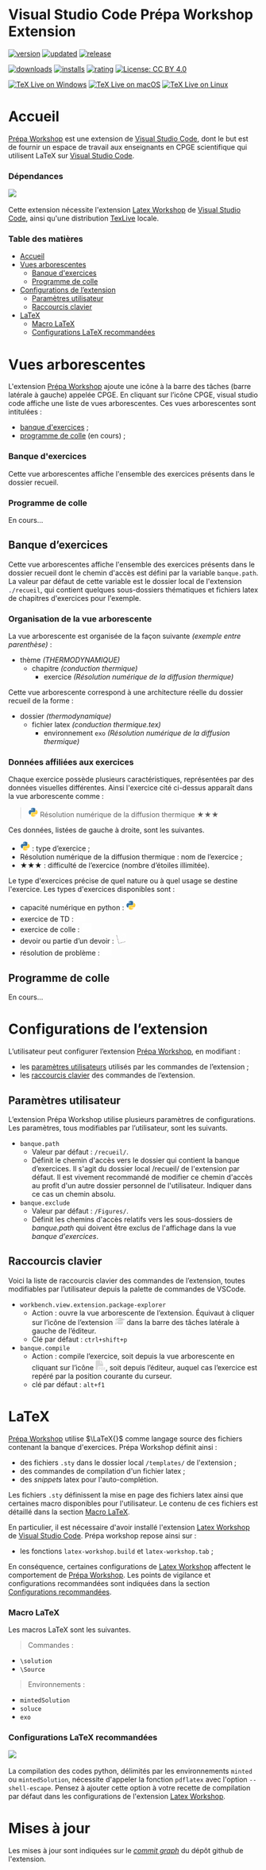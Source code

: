 # Visual Studio Code Prépa Workshop Extension

[![version](https://img.shields.io/visual-studio-marketplace/v/qft-rules.prepa-workshop)](https://marketplace.visualstudio.com/items?itemName=qft-rules.prepa-workshop)
[![updated](https://img.shields.io/visual-studio-marketplace/last-updated/qft-rules.prepa-workshop)](https://marketplace.visualstudio.com/items?itemName=qft-rules.prepa-workshop)
[![release](https://img.shields.io/visual-studio-marketplace/release-date/qft-rules.prepa-workshop)](https://vsmarketplacebadge.apphb.com/downloads-short/qft-rules.prepa-workshop.svg)

[![downloads](https://img.shields.io/visual-studio-marketplace/d/qft-rules.prepa-workshop)](https://vsmarketplacebadge.apphb.com/downloads-short/qft-rules.prepa-workshop.svg)
[![installs](https://img.shields.io/visual-studio-marketplace/i/qft-rules.prepa-workshop)](https://marketplace.visualstudio.com/items?itemName=qft-rules.prepa-workshop)
[![rating](https://img.shields.io/visual-studio-marketplace/r/qft-rules.prepa-workshop)](https://marketplace.visualstudio.com/items?itemName=qft-rules.prepa-workshop)
[![License: CC BY 4.0](https://licensebuttons.net/l/by/4.0/80x15.png)](https://creativecommons.org/licenses/by/4.0/)

[![TeX Live on Windows](https://github.com/James-Yu/LaTeX-Workshop/workflows/TeX%20Live%20on%20Windows/badge.svg)](https://github.com/James-Yu/LaTeX-Workshop/actions?query=workflow%3A%22TeX+Live+on+Windows%22)
[![TeX Live on macOS](https://github.com/James-Yu/LaTeX-Workshop/workflows/TeX%20Live%20on%20macOS/badge.svg)](https://github.com/James-Yu/LaTeX-Workshop/actions?query=workflow%3A%22TeX+Live+on+macOS%22)
[![TeX Live on Linux](https://github.com/James-Yu/LaTeX-Workshop/workflows/TeX%20Live%20on%20Linux/badge.svg)](https://github.com/James-Yu/LaTeX-Workshop/actions?query=workflow%3A%22TeX+Live+on+Linux%22)

# Accueil

[Prépa Workshop](https://marketplace.visualstudio.com/items?itemName=qft-rules.prepa-workshop) est une extension de [Visual Studio Code](https://code.visualstudio.com/), dont le but est de fournir un espace de travail aux enseignants en CPGE scientifique qui utilisent LaTeX sur [Visual Studio Code](https://code.visualstudio.com/).


### Dépendances
![](https://img.shields.io/badge/warning-important-red.svg)

Cette extension nécessite l'extension [Latex Workshop](https://marketplace.visualstudio.com/items?itemName=James-Yu.latex-workshop) de [Visual Studio Code](https://code.visualstudio.com/), ainsi qu'une distribution [TexLive](https://www.tug.org/texlive/) locale.

### Table des matières

- [Accueil](https://github.com/QFTrules/qftrules.prepaworkshop/wiki/Accueil)
- [Vues arborescentes](https://github.com/QFTrules/qftrules.prepaworkshop/wiki/Vues-arborescentes)
  - [Banque d'exercices](https://github.com/QFTrules/qftrules.prepaworkshop/wiki/banque-d'exercices)
  - [Programme de colle](https://github.com/QFTrules/qftrules.prepaworkshop/wiki/Programme-de-colle)
- [Configurations de l’extension](https://github.com/QFTrules/qftrules.prepaworkshop/wiki/Configurations-de-l’extension)
  - [Paramètres utilisateur](https://github.com/QFTrules/qftrules.prepaworkshop/wiki/Paramètres-utilisateur)
  - [Raccourcis clavier](https://github.com/QFTrules/qftrules.prepaworkshop/wiki/Raccourscis-clavier)
- [LaTeX](https://github.com/QFTrules/qftrules.prepaworkshop/wiki/LaTeX)
  - [Macro LaTeX](https://github.com/QFTrules/qftrules.prepaworkshop/wiki/Macro-latex)
  - [Configurations LaTeX recommandées](https://github.com/QFTrules/qftrules.prepaworkshop/wiki/Configurations-LaTeX-recommandées)


# Vues arborescentes

L'extension [Prépa Workshop](https://marketplace.visualstudio.com/items?itemName=qft-rules.prepa-workshop) ajoute une icône à la barre des tâches (barre latérale à gauche) appelée CPGE. En cliquant sur l’icône CPGE, visual studio code affiche une liste de vues arborescentes. Ces vues arborescentes sont intitulées : 
 - [banque d'exercices](https://github.com/QFTrules/qftrules.prepaworkshop/wiki/Banque-d'exercices) ;
 - [programme de colle](https://github.com/QFTrules/qftrules.prepaworkshop/wiki/programme-de-colle) (en cours) ;

### Banque d'exercices
Cette vue arborescentes affiche l'ensemble des exercices présents dans le dossier recueil.

### Programme de colle
En cours...

## Banque d’exercices

Cette vue arborescentes affiche l'ensemble des exercices présents dans le dossier recueil dont le chemin d'accès est défini par la variable ```banque.path```. La valeur par défaut de cette variable est le dossier local de l'extension ```./recueil```, qui contient quelques sous-dossiers thématiques et fichiers latex de chapitres d'exercices pour l'exemple. 

### Organisation de la vue arborescente

La vue arborescente est organisée de la façon suivante *(exemple entre parenthèse)* : 
 - thème *(THERMODYNAMIQUE)*
   - chapitre *(conduction thermique)*
     - exercice *(Résolution numérique de la diffusion thermique)*

Cette vue arborescente correspond à une architecture réelle du dossier recueil de la forme : 
 - dossier *(thermodynamique)*
   - fichier latex *(conduction thermique.tex)*
      - environnement ```exo``` *(Résolution numérique de la diffusion thermique)*

### Données affiliées aux exercices

Chaque exercice possède plusieurs caractéristiques, représentées par des données visuelles différentes. Ainsi l'exercice cité ci-dessus apparaît dans la vue arborescente comme :

  > <img src="https://github.com/QFTrules/qftrules.prepaworkshop/blob/master/images/file_type_python.png" alt="Type" width="20"> Résolution numérique de la diffusion thermique ★★★


Ces données, listées de gauche à droite, sont les suivantes.
 - <img src="https://github.com/QFTrules/qftrules.prepaworkshop/blob/master/images/file_type_python.png" alt="Type" width="20"> : type d’exercice ;
 - Résolution numérique de la diffusion thermique : nom de l’exercice ;
 - ★★★ : difficulté de l’exercice (nombre d’étoiles illimitée).

Le type d'exercices précise de quel nature ou à quel usage se destine l'exercice. Les types d'exercices disponibles sont : 
- capacité numérique en python : <img src="https://github.com/QFTrules/qftrules.prepaworkshop/blob/master/images/file_type_python.png" alt="Type" width="20">
- exercice de TD : <img src="https://github.com/QFTrules/qftrules.prepaworkshop/blob/master/images/pencil_dark.png" alt="Type" width="20">
- exercice de colle : <img src="https://github.com/QFTrules/qftrules.prepaworkshop/blob/master/images/chalkboard_dark.png" alt="Type" width="20">
- devoir ou partie d’un devoir : <img src="https://github.com/QFTrules/qftrules.prepaworkshop/blob/master/images/paper_dark.png" alt="Type" width="20">
- résolution de problème : <img src="https://github.com/QFTrules/qftrules.prepaworkshop/blob/master/images/gear-solid_dark.png" alt="Type" width="20">

## Programme de colle
En cours...

# Configurations de l’extension

L’utilisateur peut configurer l’extension [Prépa Workshop](https://marketplace.visualstudio.com/items?itemName=qft-rules.prepa-workshop), en modifiant : 
- les [paramètres utilisateurs](https://github.com/QFTrules/qftrules.prepaworkshop/wiki/Paramètres-utilisateur) utilisés par les commandes de l’extension ;
- les [raccourcis clavier](https://github.com/QFTrules/qftrules.prepaworkshop/wiki/Raccourscis-clavier) des commandes de l’extension.

## Paramètres utilisateur
L’extension Prépa Workshop utilise plusieurs paramètres de configurations. Les paramètres, tous modifiables par l’utilisateur, sont les suivants.
- ```banque.path```
  - Valeur par défaut : ```/recueil/```.
  - Définit le chemin d'accès vers le dossier qui contient la banque d’exercices. Il s'agit du dossier local /recueil/ de l'extension  par défaut. Il est vivement recommandé de modifier ce chemin d'accès au profit d'un autre dossier personnel de l'utilisateur. Indiquer dans ce cas un chemin absolu.
- ```banque.exclude```
   - Valeur par défaut : ```/Figures/```.
   - Définit les chemins d'accès relatifs vers les sous-dossiers de *banque.path* qui doivent être exclus de l'affichage dans la vue *banque d'exercices*. 

## Raccourcis clavier
Voici la liste de raccourcis clavier des commandes de l’extension, toutes modifiables par l’utilisateur depuis la palette de commandes de VSCode.
 - ```workbench.view.extension.package-explorer```
   - Action : ouvre la vue arborescente de l’extension. Équivaut à cliquer sur l’icône de l’extension  <img src="https://github.com/QFTrules/qftrules.prepaworkshop/blob/master/images/graduation-cap-solid_dark.png" alt="" width="20"> dans la barre des tâches latérale à gauche de l’éditeur.
   - Clé par défaut : ```ctrl+shift+p```
- ```banque.compile```
   - Action : compile l’exercice, soit depuis la vue arborescente en cliquant sur l’icône <img src="https://github.com/QFTrules/qftrules.prepaworkshop/blob/master/images/file-pdf-solid_dark.png" alt="" width="20">, soit depuis l’éditeur, auquel cas l’exercice est repéré par la position courante du curseur.
   - clé par défaut : ```alt+f1```


# LaTeX
[Prépa Workshop](https://marketplace.visualstudio.com/items?itemName=qft-rules.prepa-workshop) utilise $\LaTeX{}$ comme langage source des fichiers contenant la banque d'exercices. Prépa Workshop définit ainsi :
- des fichiers ```.sty``` dans le dossier local ```/templates/``` de l'extension ;
- des commandes de compilation d'un fichier latex ;
- des *snippets* latex pour l'auto-complétion.

Les fichiers ```.sty``` définissent la mise en page des fichiers latex ainsi que certaines macro disponibles pour l'utilisateur. Le contenu de ces fichiers est détaillé dans la section [Macro LaTeX](https://github.com/QFTrules/qftrules.prepaworkshop/wiki/Macro-latex).

En particulier, il est nécessaire d'avoir installé l'extension [Latex Workshop](https://marketplace.visualstudio.com/items?itemName=James-Yu.latex-workshop) de [Visual Studio Code](https://code.visualstudio.com/).  Prépa workshop repose ainsi sur : 
- les fonctions ```latex-workshop.build``` et ```latex-workshop.tab``` ;

En conséquence, certaines configurations de [Latex Workshop](https://marketplace.visualstudio.com/items?itemName=James-Yu.latex-workshop) affectent le comportement de  [Prépa Workshop](https://marketplace.visualstudio.com/items?itemName=qft-rules.prepa-workshop). Les points de vigilance et configurations recommandées sont indiquées dans la section [Configurations recommandées](https://github.com/QFTrules/qftrules.prepaworkshop/wiki/Configurations-recommandées).

### Macro LaTeX
Les macros LaTeX sont les suivantes.
 > Commandes : 
  - ```\solution```
  - ```\Source```
 > Environnements : 
  - ```mintedSolution```
  - ```soluce```
  - ```exo```

### Configurations LaTeX recommandées
![](https://img.shields.io/badge/warning-important-red.svg)

La compilation des codes python, délimités par les environnements ```minted``` ou ```mintedSolution```, nécessite d'appeler la fonction ```pdflatex``` avec l'option ```--shell-escape```. Pensez à ajouter cette option à votre recette de compilation par défaut dans les configurations de l'extension [Latex Workshop](https://marketplace.visualstudio.com/items?itemName=James-Yu.latex-workshop).

# Mises à jour
Les mises à jour sont indiquées sur le [*commit graph*](https://github.com/QFTrules/qftrules.prepaworkshop/commits/master/) du dépôt github de l'extension.